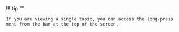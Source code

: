 !!! tip ""

    If you are viewing a single topic, you can access the long-press
    menu from the bar at the top of the screen.
